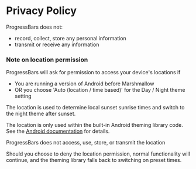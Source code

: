 # Privacy Policy

ProgressBars does not:

* record, collect, store any personal information
* transmit or receive any information

### Note on location permission

ProgressBars will ask for permission to access your device's locations if

* You are running a version of Android before Marshmallow
* OR you choose 'Auto (location / time based)' for the Day / Night theme setting

The location is used to determine local sunset sunrise times and switch to the
night theme after sunset.

The location is only used within the built-in Android theming library code. See
the [Android documentation](https://developer.android.com/reference/android/support/v7/app/AppCompatDelegate#mode_night_auto)
for details.

ProgressBars does not access, use, store, or transmit the location

Should you choose to deny the location permission, normal functionality will
continue, and the theming library falls back to switching on preset times.
